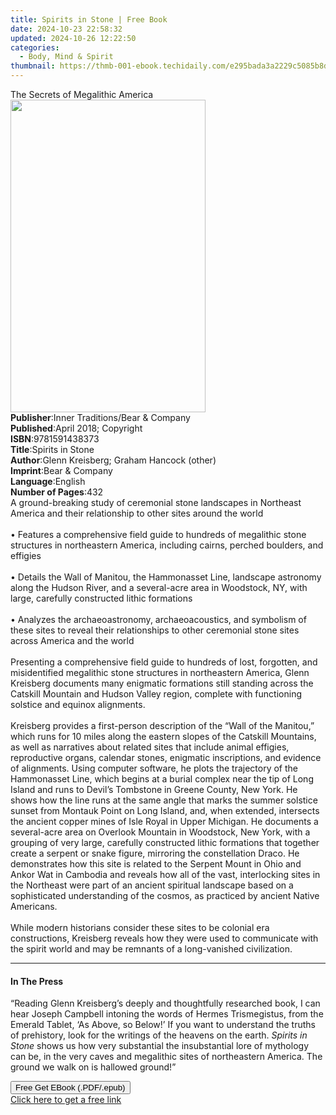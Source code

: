 ```yaml
---
title: Spirits in Stone | Free Book
date: 2024-10-23 22:58:32
updated: 2024-10-26 12:22:50
categories:
  - Body, Mind & Spirit
thumbnail: https://thmb-001-ebook.techidaily.com/e295bada3a2229c5085b8d1e43106b164957fae9a13d8e195ad2b9d248f9c7c1.jpg
---
```

<main id="book-container">
  <div class="flex flex-col">
    <div class="book-brief flex-1 py-6 px-4 sm:p-6 md:py-10 md:px-8">
      <!-- brief-->
      <div class="book-brief-main">The Secrets of Megalithic America</div>
    </div>
    <div
      class="book-meta-info flex-1 grid gap-4 col-start-1 col-end-3 row-start-1 sm:mb-6 sm:grid-cols-4 lg:gap-6 lg:col-start-2 lg:row-end-6 lg:row-span-6 lg:mb-0"
    >
      <div
        class="book-meta-info-left place-content-center mt-4 p-4 text-sm leading-6 col-start-2 col-span-2 dark:text-slate-400"
      >
        <img
          class="w-full h-500 object-cover rounded-lg sm:h-255 sm:col-span-2 lg:col-span-full"
          src="https://img-001-ebook.techidaily.com/24989cf8d67e59ba4513367bcc4a3674410949457725d95ab9a79ecc18823568.jpg"
          alt=""
          width="312"
          height="500"
        />
      </div>
      <div
        class="book-meta-info-right mt-2 col-start-1 row-start-2 col-span-3 self-center"
      >
        <!-- meta data  -->
        <div class="flex flex-col px-4 md:px-8">
          <div class="flex-1">
            <strong>Publisher</strong>:<span class="px-2"
              >Inner Traditions/Bear &amp; Company</span
            >
          </div>
          <div class="flex-1">
            <strong>Published</strong>:<span class="px-2"
              >April 2018; Copyright</span
            >
          </div>
          <div class="flex-1">
            <strong>ISBN</strong>:<span class="px-2">9781591438373</span>
          </div>
          <div class="flex-1">
            <strong>Title</strong>:<span class="px-2">Spirits in Stone</span>
          </div>
          <div class="flex-1">
            <strong>Author</strong>:<span class="px-2"
              >Glenn Kreisberg; Graham Hancock (other)</span
            >
          </div>
          <div class="flex-1">
            <strong>Imprint</strong>:<span class="px-2"
              >Bear &amp; Company</span
            >
          </div>
          <div class="flex-1">
            <strong>Language</strong>:<span class="px-2">English</span>
          </div>
          <div class="flex-1">
            <strong>Number of Pages</strong>:<span class="px-2">432</span>
          </div>
        </div>
      </div>
    </div>
    <div class="book-description flex-1 py-6 px-4 sm:p-6 md:py-10 md:px-8">
      <div class="book-description-main">
        <div accordion-content="" id="description">
          A ground-breaking study of ceremonial stone landscapes in Northeast
          America and their relationship to other sites around the world
          <br /><br />• Features a comprehensive field guide to hundreds of
          megalithic stone structures in northeastern America, including cairns,
          perched boulders, and effigies <br /><br />• Details the Wall of
          Manitou, the Hammonasset Line, landscape astronomy along the Hudson
          River, and a several-acre area in Woodstock, NY, with large, carefully
          constructed lithic formations <br /><br />• Analyzes the
          archaeoastronomy, archaeoacoustics, and symbolism of these sites to
          reveal their relationships to other ceremonial stone sites across
          America and the world <br /><br />Presenting a comprehensive field
          guide to hundreds of lost, forgotten, and misidentified megalithic
          stone structures in northeastern America, Glenn Kreisberg documents
          many enigmatic formations still standing across the Catskill Mountain
          and Hudson Valley region, complete with functioning solstice and
          equinox alignments. <br /><br />Kreisberg provides a first-person
          description of the “Wall of the Manitou,” which runs for 10 miles
          along the eastern slopes of the Catskill Mountains, as well as
          narratives about related sites that include animal effigies,
          reproductive organs, calendar stones, enigmatic inscriptions, and
          evidence of alignments. Using computer software, he plots the
          trajectory of the Hammonasset Line, which begins at a burial complex
          near the tip of Long Island and runs to Devil’s Tombstone in Greene
          County, New York. He shows how the line runs at the same angle that
          marks the summer solstice sunset from Montauk Point on Long Island,
          and, when extended, intersects the ancient copper mines of Isle Royal
          in Upper Michigan. He documents a several-acre area on Overlook
          Mountain in Woodstock, New York, with a grouping of very large,
          carefully constructed lithic formations that together create a serpent
          or snake figure, mirroring the constellation Draco. He demonstrates
          how this site is related to the Serpent Mount in Ohio and Ankor Wat in
          Cambodia and reveals how all of the vast, interlocking sites in the
          Northeast were part of an ancient spiritual landscape based on a
          sophisticated understanding of the cosmos, as practiced by ancient
          Native Americans. <br /><br />While modern historians consider these
          sites to be colonial era constructions, Kreisberg reveals how they
          were used to communicate with the spirit world and may be remnants of
          a long-vanished civilization.
        </div>
        <div class="accordion-fader"></div>
      </div>
    </div>
    <div class="book-excerpts flex-1 py-6 px-4 sm:p-6 md:py-10 md:px-8">
      <!-- excerpts-->
      <div class="book-excerpts-main">
        <hr />
        <h4 class="placeholder placeholder-heading">
          <span>In The Press</span>
        </h4>
        <p>
          “Reading Glenn Kreisberg’s deeply and thoughtfully researched book, I
          can hear Joseph Campbell intoning the words of Hermes Trismegistus,
          from the Emerald Tablet, ‘As Above, so Below!’ If you want to
          understand the truths of prehistory, look for the writings of the
          heavens on the earth. <i>Spirits in Stone</i> shows us how very
          substantial the insubstantial lore of mythology can be, in the very
          caves and megalithic sites of northeastern America. The ground we walk
          on is hallowed ground!”
        </p>
      </div>
    </div>
    <div
      class="book-about-author flex-1 py-6 px-4 sm:p-6 md:py-10 md:px-8"
    ></div>
    <div class="book-free-get flex-1 py-6 px-4 sm:p-6 md:py-10 md:px-8">
      <button
        id="btn-free-get"
        class="bg-blue-500 hover:bg-blue-700 text-white font-bold py-2 px-4 rounded"
      >
        Free Get EBook (.PDF/.epub)
      </button>
      <div id="countdown-display" class="px-2 text-lg mt-2"></div>
      <a
        id="free-link"
        class="hidden bg-blue-500 hover:bg-blue-700 text-white font-bold py-2 px-4 rounded"
        href="https://www.ebooks.com/en-us/book/95856045/spirits-in-stone/glenn-kreisberg/"
        target="_blank"
        >Click here to get a free link</a
      >
    </div>
    <script>
      let countdownTime = 0;
      let countdownInterval = null;
      document
        .getElementById('btn-free-get')
        .addEventListener('click', startCountdown);
      function startCountdown() {
        countdownTime = new Date().getTime() + 60000 * 3;
        countdownInterval = setInterval(updateCountdown, 1000);
        document.getElementById('btn-free-get').disabled = true;
        document
          .getElementById('btn-free-get')
          .classList.add('bg-gray-500', 'cursor-not-allowed');
      }
      function updateCountdown() {
        let currentTime = new Date().getTime();
        let timeLeft = countdownTime - currentTime;
        let secondsLeft = Math.floor(timeLeft / 1000);
        document.getElementById('countdown-display').innerHTML =
          `Remaining time: ${secondsLeft} seconds.`;
        if (secondsLeft <= 0) {
          clearInterval(countdownInterval);
          document.getElementById('btn-free-get').classList.add('hidden');
          document.getElementById('free-link').classList.remove('hidden');
          document.getElementById('countdown-display').innerHTML = '';
        }
      }
    </script>
  </div>
</main>
